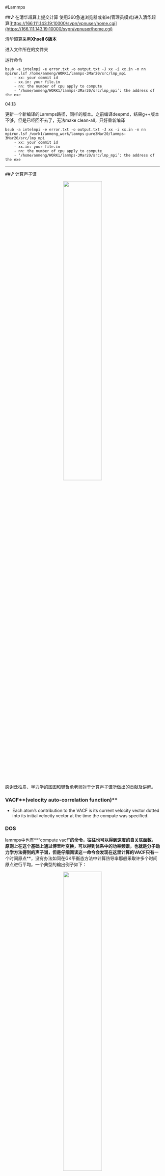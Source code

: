 #Lammps

##♪ 在清华超算上提交计算
使用360急速浏览器或者ie(管理员模式)进入清华超算[https://166.111.143.19:10000/svpn/vpnuser/home.cgi](https://166.111.143.19:10000/svpn/vpnuser/home.cgi)

清华超算采用**Xhsell 6版本**

进入文件所在的文件夹

运行命令
```
bsub -a intelmpi -e error.txt -o output.txt -J xx -i xx.in -n nn mpirun.lsf /home/anmeng/WORK1/lammps-3Mar20/src/lmp_mpi
	- xx: your commit id
	- xx.in: your file.in
	- nn: the number of cpu apply to compute
	- ‘/home/anmeng/WORK1/lammps-3Mar20/src/lmp_mpi’: the address of the exe
```

04.13

更新一个新编译的Lammps路径，同样的版本。之前编译deepmd，结果g++版本不够，但是已经回不去了，无法make clean-all，只好重新编译


```
bsub -a intelmpi -e error.txt -o output.txt -J xx -i xx.in -n nn mpirun.lsf /work1/anmeng_work/lammps-pure3Mar20/lammps-3Mar20/src/lmp_mpi
	- xx: your commit id
	- xx.in: your file.in
	- nn: the number of cpu apply to compute
	- ‘/home/anmeng/WORK1/lammps-3Mar20/src/lmp_mpi’: the address of the exe
```


---
##♪ 计算声子谱
<div align=center>
<img src="https://pic.imgdb.cn/item/6257d62f239250f7c5d3139e.jpg" width="50%">
</div>

感谢[泛柏舟](https://www.zhihu.com/people/ying-xiao-ye)、[学力学的图图](https://www.zhihu.com/people/du-yao-89-86)和[樊哲勇老师](https://zheyongfan.org/index.php/Main_Page)对于计算声子谱所做出的贡献及讲解。

### VACF**(velocity auto-correlation function)**

- Each atom’s contribution to the VACF is its current velocity vector dotted into its initial velocity vector at the time the compute was specified.

###	DOS

lammps中也有**“compute vacf”**的命令，往往也可以得到速度的自关联函数，原则上在这个基础上通过傅里叶变换，可以得到体系中的功率频谱，也就是分子动力学方法得到的声子谱，但是仔细阅读这一命令会发现在这里计算的VACF只有**一个时间原点**，没有办法如同在GK平衡态方法中计算热导率那般采取许多个时间原点进行平均，一个典型的输出例子如下：

<div align=center>
<img src="https://pic.imgdb.cn/item/6257d679239250f7c5d393ad.jpg" width="50%">
</div>

可以发现这个声子谱显得非常凌乱

**Manual Note 中强调，如果要重复计算，必须保持所计算的原子ID一样。我理解的也就是他们也明白这个不准，需要取平均，而且取平均的规则很严格。**

在樊老师的博客里面给出了一个非常好的具体的代码来实现取多个时间原点平均的声子谱计算方法，只需要通过lammps输出一段时间的位移然后进行计算

在lammps中输入命令：
```python
dump 1 all custom 1 ${simname}_voutput.lammpstrj id type vx vy vz
```
后处理方式在matlab代码已经讲的十分详细了，根据自己的需要修改即可。

一个处理好的示例文件可以在我的[GitHub](https://github.com/zequnW/DOS)中找到

---

##♪ 将扁盒子改成方盒子

> - Redefine lattice 

$$
\left[
\begin{matrix}
1 & 0 & 0 \\
1 & 2 & 0 \\
0 & 0 & 1 \\ 
\end{matrix} 
\right]
$$

上面的记着好像不太对，下面的可能是正确的

$$
\left[
\begin{matrix}
1 & 1 & 0 \\
-1 & 1 & 0 \\
0 & 0 & 1 \\ 
\end{matrix} 
\right]
$$
---

##♪ 一个课题组干了一件很牛的事（给单体算聚合物的性质）

来自安博去学习的东京的课题组：

简单来说，给一个单体，不用再去淬火，再去驰豫，可以直接得出由单体构成聚合物的

- Thermal conductivity				热导率
- Thermal diffusivity               热扩散系数
- Density                           密度
- Cp                                Cp
- Cv                                Cv
- Linear expansion coefficient      线性膨胀系数
- Volumetric expansion coefficient  体积膨胀系数
- Compressibility                   压缩系数
- Bulk modulus                      体积弹性模量
- Isentropic compressibility        等熵压缩
- Isentropic bulk modulus           等熵体积弹性模量
- Static dielectric constant        静态介电常数
- Refractive index                  折射率
- Radius of gyration                回转半径
- End-to-end distance               端到端的距离
- Nematic order parameter           向列有序参数

没错，你只需要有一个Python 和 Lammps,还有对应的包， 就可以把这些打包带走

心动不如行动，快来学习吧↓

[文章链接](https://arxiv.org/ftp/arxiv/papers/2203/2203.14090.pdf)

[GitHub链接](https://github.com/RadonPy/RadonPy)

---

##♪ MS里建一个球体

> - 首先，你需要一个盒子（尺寸可以小于半径，保证是单体就OK）

> - Build -> Build nanostructure -> Nanocluster -> Sphere 输入半径就OK

![](https://pic.imgdb.cn/item/62748fcd0947543129a54883.jpg)


##♪ 复杂混合体系中，存在大量单双建的建模问题

存在的问题：

①	MS直接使用AC模块，部分会错误成键。且，AC模块无法控制核数，导致过程太慢！

②	packmol，只可以识别一级键，无法识别二级建。

③	packmol建模后，使用MS的Calculated bond重新识别键，会存在错误成键，乱成键的问题
解决办法：

依然使用packmol建模，只不过，导入MS后，不要全部计算键，只更改键的类型

-> Calculate Bond type
![](https://pic.imgdb.cn/item/6282037e0947543129831919.jpg)

解决了键的类型，这样一来，建模再无大问题

##♪ 将LAMMPS跑出的结构，重新导入MS中建模

不讲这一问题的重要意义了，直接上干货：

```python
dump xx all custom Nfreq dump.lammpstrj id mol type element x y z ix iy iz
dump_modify element A B C D
```

已知需要输出的步数，输出这一步数的结构信息（①修改type 的123为具体元素，或②dump_modify 加入元素识别信息）

删除Timestep 0步的结构，之后导入VMD

![](https://pic.imgdb.cn/item/628205e1094754312989c752.jpg)

![](https://pic.imgdb.cn/item/6282060109475431298a2918.jpg)

这样，就可以保存好pdb结构，导入MS后，重新添加原子建模

---

##♪ 切111切面并改盒子

选择`build > surface > cleave surface`

`Cleave plane 1 1 1`	Then `Cleave`

切后的结构是没有"封顶"的，需要手动设置一个真空层

`build > crystal > build vacuum slab`

`vacuum thickness`选择0 Å, 就可以得到最小的顶部盖子

![](https://pic.imgdb.cn/item/628edf110947543129834434.jpg)

可以看到当前坐标系与晶格并不平行

`Lattice Parameters - Advanced - Re-oriented to standard`

![](https://pic.imgdb.cn/item/628edf47094754312983aa62.jpg)

转为正交晶格，然后再参考之前 `Redefine lattice`,变为方盒子，然后重复上方转正操作即可。

---

##♪ TIP4P水模型

这是TIP4P水模型的始祖文章，[点这里](https://aip.scitation.org/doi/10.1063/1.445869)

![](https://pic.imgdb.cn/item/62ec95338c61dc3b8e71fe90.jpg)

从上图可以看到，体系中水分子即使**存在键角及相关能量参数**，但**对于体系的能量都是没有贡献的**。图中蓝色为加入了除了水分子之外的其他的键

这是由于，TIP4P/TIP3P水模型中，键角能量是不统计进总能量的。从统计水分子自身的能量式可以看到

![](https://pic.imgdb.cn/item/62ec962e8c61dc3b8e75a1a3.jpg)

其中涉及了电荷以及带电原子(氧原子)间的距离。并不涉及键角参数。

也可以看到，并没有设计到原子的能量参数，那么能量参数用在哪呢？当然是用在静电作用了。所以也可以得出另一个结果，如果只统计水分子间作用的话，哪怕不给氧原子的能量参数也是可以的。

Wikipedia also has a nice article on [water models](https://en.wikipedia.org/wiki/Water_model)

---







































<script type="text/javascript" async
  src="https://cdn.mathjax.org/mathjax/latest/MathJax.js?config=TeX-MML-AM_CHTML">
</script>
<script type="text/javascript" async
  src="https://cdnjs.cloudflare.com/ajax/libs/mathjax/2.7.7/MathJax.js?config=TeX-MML-AM_CHTML">
</script>
<script type="text/x-mathjax-config">
MathJax.Hub.Config({
  tex2jax: {inlineMath: [['$','$'], ['\\(','\\)']]}
});
</script>
